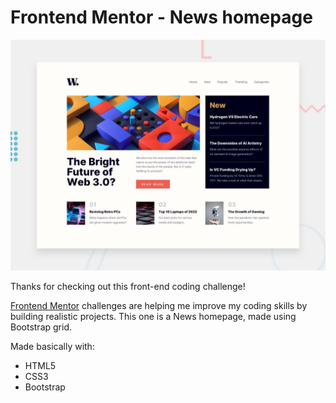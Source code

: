 # Frontend Mentor - News homepage

![Design preview for the News homepage coding challenge](./design/desktop-preview.jpg)

Thanks for checking out this front-end coding challenge!

[Frontend Mentor](https://www.frontendmentor.io) challenges are helping me improve my coding skills by building realistic projects. This one is a News homepage, made using Bootstrap grid.

Made basically with:
- HTML5
- CSS3
- Bootstrap